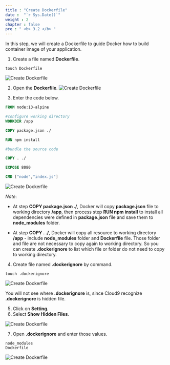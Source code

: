 ```yaml
---
title : "Create Dockerfile"
date :  "`r Sys.Date()`" 
weight : 2 
chapter : false
pre : " <b> 3.2 </b> "
---
```

In this step, we will create a Dockerfile to guide Docker how to build container image of your application.
1. Create a file named **Dockerfile**.
```
touch Dockerfile
```
![Create Dockerfile](../../images/3.deployappwithdocker/3.2.createdockerfile/3.2.1.createdockerfile.png?pc=90pt)

2. Open the **Dockerfile**.
![Create Dockerfile](../../images/3.deployappwithdocker/3.2.createdockerfile/3.2.2.createdockerfile.png?pc=90pt)

3. Enter the code below.
```Dockerfile
FROM node:13-alpine

#configure working directory
WORKDIR /app

COPY package.json ./

RUN npm install

#bundle the source code

COPY . ./

EXPOSE 8080

CMD ["node","index.js"]


```
![Create Dockerfile](../../images/3.deployappwithdocker/3.2.createdockerfile/3.2.3.createdockerfile.png?pc=90pt)

*Note*: 
+ At step **COPY package.json ./**, Docker will copy **package.json** file to working directory **/app**, then process step **RUN npm install** to install all dependencies were defined in **package.json** file and save them to **node_modules** folder.

+ At step **COPY . ./**, Docker will copy all resource to working directory **/app** - include **node_modules** folder and **Dockerfile** file. Those folder and file are not necessary to copy again to working directory. So you can create **.dockerignore** to list which file or folder do not need to copy to working directory.

4. Create file named **.dockerignore** by command.
```
touch .dockerignore
```
![Create Dockerfile](../../images/3.deployappwithdocker/3.2.createdockerfile/3.2.4.createdockerfile.png?pc=80pt)

You will not see where **.dockerignore** is, since Cloud9 recognize **.dockerignore** is hidden file.

5. Click on **Setting**.
6. Select **Show Hidden Files**.

![Create Dockerfile](../../images/3.deployappwithdocker/3.2.createdockerfile/3.2.5.createdockerfile.png?pc=90pt)

7. Open **.dockerignore** and enter those values.
```
node_modules
Dockerfile
```
![Create Dockerfile](../../images/3.deployappwithdocker/3.2.createdockerfile/3.2.6.createdockerfile.png?pc=90pt)